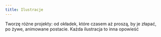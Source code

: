 ```yaml
---
title: Ilustracje
---
```


Tworzę różne projekty: od okładek, które czasem aż proszą, by je złapać, po żywe, animowane postacie. Każda ilustracja to inna opowieść
